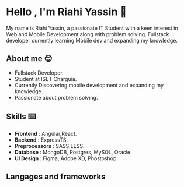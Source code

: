 # Hello , I'm Riahi Yassin 👋
My name is Riahi Yassin, a passionate IT Student with a keen interest in Web and Mobile Development along with problem solving. Fullstack developer currently learning Mobile dev and expanding my knowledge. 
## About me 😊
- Fullstack Developer.
- Student at ISET Charguia.
- Currently Discovering mobile development and expanding my knowledge.
- Passionate about problem solving.
## Skills ⌨️
- **Frontend** : Angular,React.
- **Backend** : ExpressTS.
- **Preprocessors** : SASS,LESS.
- **Database** : MongoDB, Postgres, MySQL, Oracle.
- **UI Design** : Figma, Adobe XD, Phostoshop.
  
  
## Langages and frameworks
<img src="https://img.shields.io/badge/angular-%23DD0031.svg?style=for-the-badge&logo=angular&logoColor=white" alt="" align="left">
<img src="https://img.shields.io/badge/react-%2320232a.svg?style=for-the-badge&logo=react&logoColor=%2361DAFB" alt="" align="left">
<img src="https://img.shields.io/badge/tailwindcss-%2338B2AC.svg?style=for-the-badge&logo=tailwind-css&logoColor=white" alt="" align="left">
<img src="https://img.shields.io/badge/node.js-6DA55F?style=for-the-badge&logo=node.js&logoColor=white" alt="" align="left">
<img src="https://img.shields.io/badge/express.js-%23404d59.svg?style=for-the-badge&logo=express&logoColor=%2361DAFB" alt="" align="left">
<img src="https://img.shields.io/badge/Flutter-%2302569B.svg?style=for-the-badge&logo=Flutter&logoColor=white" alt="" align="left">
<img src="https://img.shields.io/badge/JWT-black?style=for-the-badge&logo=JSON%20web%20tokens" alt="" align="left">
<img src="https://img.shields.io/badge/rxjs-%23B7178C.svg?style=for-the-badge&logo=reactivex&logoColor=white" alt="" align="left">
<img src="https://img.shields.io/badge/chart.js-F5788D.svg?style=for-the-badge&logo=chart.js&logoColor=white" alt="" align="left">
<img src="https://img.shields.io/badge/chakra-%234ED1C5.svg?style=for-the-badge&logo=chakraui&logoColor=white" alt="" align="left">
<img src="https://img.shields.io/badge/Socket.io-black?style=for-the-badge&logo=socket.io&badgeColor=010101" alt="" align="left">
<img src="https://img.shields.io/badge/Sequelize-52B0E7?style=for-the-badge&logo=Sequelize&logoColor=white" alt="" align="left">
<img src="https://img.shields.io/badge/typescript-%23007ACC.svg?style=for-the-badge&logo=typescript&logoColor=white" alt="" align="left">
<img src="https://img.shields.io/badge/javascript-%23323330.svg?style=for-the-badge&logo=javascript&logoColor=%23F7DF1E" alt="" align="left">
<img src="https://img.shields.io/badge/java-%23ED8B00.svg?style=for-the-badge&logo=openjdk&logoColor=white" alt="" align="left">
<img src="https://img.shields.io/badge/php-%23777BB4.svg?style=for-the-badge&logo=php&logoColor=white" alt="" align="left">
<img src="https://img.shields.io/badge/c-%2300599C.svg?style=for-the-badge&logo=c&logoColor=white" alt="" align="left">
<img src="https://img.shields.io/badge/c%23-%23239120.svg?style=for-the-badge&logo=csharp&logoColor=white" alt="" align="left">
<img src="https://img.shields.io/badge/less-2B4C80?style=for-the-badge&logo=less&logoColor=white" alt="" align="left">
<img src="https://img.shields.io/badge/SASS-hotpink.svg?style=for-the-badge&logo=SASS&logoColor=white" alt="" align="left">
<img src="https://img.shields.io/badge/MongoDB-%234ea94b.svg?style=for-the-badge&logo=mongodb&logoColor=white" alt="" align="left">
<img src="https://img.shields.io/badge/firebase-%23039BE5.svg?style=for-the-badge&logo=firebase" alt="" align="left">
<img src="https://img.shields.io/badge/Oracle-F80000?style=for-the-badge&logo=oracle&logoColor=white" alt="" align="left">
<img src="https://img.shields.io/badge/mysql-%2300f.svg?style=for-the-badge&logo=mysql&logoColor=white" alt="" align="left">
<img src="https://img.shields.io/badge/postgres-%23316192.svg?style=for-the-badge&logo=postgresql&logoColor=white" alt="" align="left">
<img src="https://img.shields.io/badge/Adobe%20XD-470137?style=for-the-badge&logo=Adobe%20XD&logoColor=#FF61F6" alt="" align="left">
<img src="https://img.shields.io/badge/figma-%23F24E1E.svg?style=for-the-badge&logo=figma&logoColor=white" alt="" align="left">
<img src="https://img.shields.io/badge/adobe%20photoshop-%2331A8FF.svg?style=for-the-badge&logo=adobe%20photoshop&logoColor=white" alt="" align="left">
<img src="https://img.shields.io/badge/git-%23F05033.svg?style=for-the-badge&logo=git&logoColor=white" alt="" align="left">
<img src="https://img.shields.io/badge/github-%23121011.svg?style=for-the-badge&logo=github&logoColor=white" alt="" align="left">
<img src="https://img.shields.io/badge/-Swagger-%23Clojure?style=for-the-badge&logo=swagger&logoColor=white" alt="" align="left">
<img src="https://img.shields.io/badge/-jest-%23C21325?style=for-the-badge&logo=jest&logoColor=white" alt="" align="left">
<img src="https://img.shields.io/badge/Ubuntu-E95420?style=for-the-badge&logo=ubuntu&logoColor=white" alt="" align="left">


<!---
riahimedyassin/riahimedyassin is a ✨ special ✨ repository because its `README.md` (this file) appears on your GitHub profile.
You can click the Preview link to take a look at your changes.
--->

